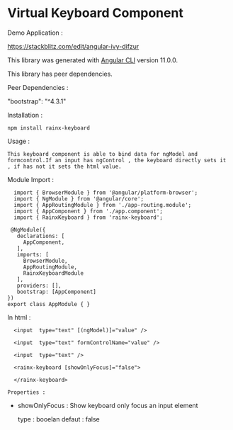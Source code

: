 # Virtual Keyboard Component

 Demo Application :
  
 https://stackblitz.com/edit/angular-ivy-difzur

 This library was generated with [Angular CLI](https://github.com/angular/angular-cli) version 11.0.0.

 This library has peer dependencies.

 Peer Dependencies :
  
   "bootstrap": "^4.3.1"

 Installation :

    npm install rainx-keyboard
    
  Usage :

    This keyboard component is able to bind data for ngModel and formcontrol.If an input has ngControl , the keyboard directly sets it , if has not it sets the html value.

  
   Module Import :
      
      import { BrowserModule } from '@angular/platform-browser';
      import { NgModule } from '@angular/core';
      import { AppRoutingModule } from './app-routing.module';
      import { AppComponent } from './app.component';
      import { RainxKeyboard } from 'rainx-keyboard';

     @NgModule({
       declarations: [
         AppComponent,
       ],
       imports: [
         BrowserModule,
         AppRoutingModule,
         RainxKeyboardModule
       ],
       providers: [],
       bootstrap: [AppComponent]
    })
    export class AppModule { }
    
   In html :

      <input  type="text" [(ngModel)]="value" />

      <input  type="text" formControlName="value" />

      <input  type="text" />

      <rainx-keyboard [showOnlyFocus]="false">

      </rainx-keyboard>  

    Properties :
   
   - showOnlyFocus : Show keyboard only focus an input element
      
      type : booelan
      defaut : false
